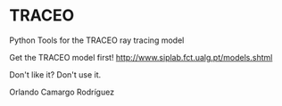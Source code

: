 # TRACEO
Python Tools for the TRACEO ray tracing model

Get the TRACEO model first! 
http://www.siplab.fct.ualg.pt/models.shtml

Don't like it? Don't use it. 

Orlando Camargo Rodríguez
